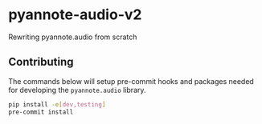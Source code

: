 # pyannote-audio-v2
Rewriting pyannote.audio from scratch

## Contributing

The commands below will setup pre-commit hooks and packages needed for developing the `pyannote.audio` library.

```bash
pip install -e[dev,testing]
pre-commit install
```
